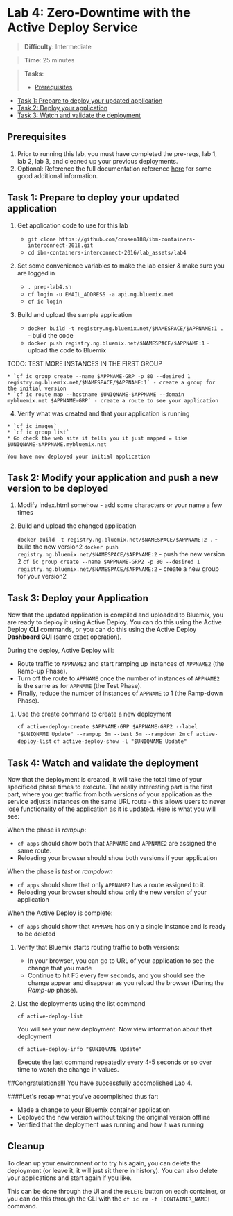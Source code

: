
# Lab 4: Zero-Downtime with the Active Deploy Service

> **Difficulty**: Intermediate

> **Time**: 25 minutes

> **Tasks**:
>- [Prerequisites](#prerequisites)
- [Task 1: Prepare to deploy your updated application](#task-1-prepare-to-deploy-your-updated-application)
- [Task 2: Deploy your application](#task-2-deploy-your-Application)
- [Task 3: Watch and validate the deployment](#task-3-watch-and-validate-the-deployment)


## Prerequisites

 1. Prior to running this lab, you must have completed the pre-reqs, lab 1, lab 2, lab 3, and cleaned up your previous deployments.
 2. Optional: Reference the full documentation reference [here](https://www.ng.bluemix.net/docs/services/ActiveDeploy/index.html) for some good additional information.

## Task 1: Prepare to deploy your updated application

 1. Get application code to use for this lab

	* `git clone https://github.com/crosen188/ibm-containers-interconnect-2016.git`
	* `cd ibm-containers-interconnect-2016/lab_assets/lab4`
	
 2. Set some convenience variables to make the lab easier & make sure you are logged in
	
	* `. prep-lab4.sh`
	* `cf login -u EMAIL_ADDRESS -a api.ng.bluemix.net`
	* `cf ic login`

 3. Build and upload the sample application	

	* `docker build -t registry.ng.bluemix.net/$NAMESPACE/$APPNAME:1 .` - build the code
	* `docker push registry.ng.bluemix.net/$NAMESPACE/$APPNAME:1` - upload the code to Bluemix

TODO: TEST MORE INSTANCES IN THE FIRST GROUP
	
	* `cf ic group create --name $APPNAME-GRP -p 80 --desired 1 registry.ng.bluemix.net/$NAMESPACE/$APPNAME:1` - create a group for the initial version
	* `cf ic route map --hostname $UNIQNAME-$APPNAME --domain mybluemix.net $APPNAME-GRP` - create a route to see your application

  4. Verify what was created and that your application is running
	
	* `cf ic images`
	* `cf ic group list`
	* Go check the web site it tells you it just mapped = like $UNIQNAME-$APPNAME.mybluemix.net
	
	You have now deployed your initial application

## Task 2: Modify your application and push a new version to be deployed

 1. Modify index.html somehow - add some characters or your name a few times
 
 2. Build and upload the changed application	

	`docker build -t registry.ng.bluemix.net/$NAMESPACE/$APPNAME:2 .` - build the new version2
	`docker push registry.ng.bluemix.net/$NAMESPACE/$APPNAME:2` - push the new version 2
	`cf ic group create --name $APPNAME-GRP2 -p 80 --desired 1 registry.ng.bluemix.net/$NAMESPACE/$APPNAME:2` - create a new group for your version2

## Task 3: Deploy your Application

Now that the updated application is compiled and uploaded to Bluemix, you are ready to deploy it using Active Deploy. You can do this using the Active Deploy **CLI** commands, or you can do this using the Active Deploy **Dashboard GUI** (same exact operation).

During the deploy, Active Deploy will:
 * Route traffic to `APPNAME2` and start ramping up instances of `APPNAME2` (the Ramp-up Phase).
 * Turn off the route to `APPNAME` once the number of instances of `APPNAME2` is the same as for `APPNAME` (the Test Phase).
 * Finally, reduce the number of instances of `APPNAME` to 1 (the Ramp-down Phase).


 1. Use the create command to create a new deployment

	`cf active-deploy-create $APPNAME-GRP $APPNAME-GRP2 --label "$UNIQNAME Update" --rampup 5m --test 5m --rampdown 2m`
	`cf active-deploy-list`
	`cf active-deploy-show -l "$UNIQNAME Update"`


## Task 4: Watch and validate the deployment

Now that the deployment is created, it will take the total time of your specificed phase times to execute. The really interesting part is the first part, where you get traffic from both versions of your application as the service adjusts instances on the same URL route - this allows users to never lose functionality of the application as it is updated. Here is what you will see:

When the phase is _rampup_:  
  * `cf apps` should show both that `APPNAME` and `APPNAME2` are assigned the same route.
  * Reloading your browser should show both versions if your application

When the phase is _test_ or _rampdown_  
  * `cf apps` should show that only `APPNAME2` has a route assigned to it.
  * Reloading your browser should show only the new version of your application

When the Active Deploy is complete:  
  * `cf apps` should show that `APPNAME` has only a single instance and is ready to be deleted
 
 1. Verify that Bluemix starts routing traffic to both versions:

	* In your browser, you can go to URL of your application to see the change that you made
	* Continue to hit F5 every few seconds, and you should see the change appear and disappear as you reload the browser (During the _Ramp-up_ phase).

 2. List the deployments using the list command

    `cf active-deploy-list`

	You will see your new deployment. Now view information about that deployment

	`cf active-deploy-info "$UNIQNAME Update"`

	Execute the last command repeatedly every 4-5 seconds or so over time to watch the change in values.

##Congratulations!!!  You have successfully accomplished Lab 4.

####Let's recap what you've accomplished thus far:

- Made a change to your Bluemix container application
- Deployed the new version without taking the original version offline
- Verified that the deployment was running and how it was running

## Cleanup

To clean up your environment or to try his again, you can delete the deployment (or leave it, it will just sit there in history). You can also delete your applications and start again if you like.

This can be done through the UI and the `DELETE` button on each container, or you can do this through the CLI with the `cf ic rm -f [CONTAINER_NAME]` command.
